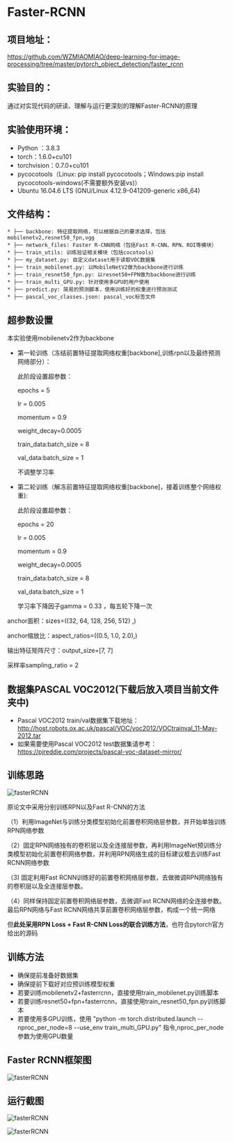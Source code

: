# Faster-RCNN

## 项目地址：

https://github.com/WZMIAOMIAO/deep-learning-for-image-processing/tree/master/pytorch_object_detection/faster_rcnn

## 实验目的：

通过对实现代码的研读、理解与运行更深刻的理解Faster-RCNN的原理



## 实验使用环境：

* Python ：3.8.3
* torch：1.6.0+cu101        
* torchvision：0.7.0+cu101
* pycocotools（Linux: pip install pycocotools；Windows:pip install pycocotools-windows(不需要额外安装vs)）
* Ubuntu 16.04.6 LTS (GNU/Linux 4.12.9-041209-generic x86_64)

## 文件结构：

```
* ├── backbone: 特征提取网络，可以根据自己的要求选择，包括mobilenetv2,resnet50_fpn,vgg
* ├── network_files: Faster R-CNN网络（包括Fast R-CNN、RPN、ROI等模块）
* ├── train_utils: 训练验证相关模块（包括cocotools）
* ├── my_dataset.py: 自定义dataset用于读取VOC数据集
* ├── train_mobilenet.py: 以MobileNetV2做为backbone进行训练
* ├── train_resnet50_fpn.py: 以resnet50+FPN做为backbone进行训练
* ├── train_multi_GPU.py: 针对使用多GPU的用户使用
* ├── predict.py: 简易的预测脚本，使用训练好的权重进行预测测试
* ├── pascal_voc_classes.json: pascal_voc标签文件
```

## 超参数设置

本实验使用mobilenetv2作为backbone



* 第一轮训练（冻结前置特征提取网络权重[backbone],训练rpn以及最终预测网络部分）：

  此阶段设置超参数：

  epochs = 5

  lr = 0.005

  momentum = 0.9

  weight_decay=0.0005

  train_data:batch_size = 8

  val_data:batch_size = 1

  不调整学习率

* 第二轮训练（解冻前置特征提取网络权重[backbone]，接着训练整个网络权重):

  此阶段设置超参数：

  epochs = 20

  lr = 0.005

  momentum = 0.9

  weight_decay=0.0005

  train_data:batch_size = 8

  val_data:batch_size = 1

  学习率下降因子gamma = 0.33 ，每五轮下降一次

anchor面积：sizes=((32, 64, 128, 256, 512) ,)

anchor缩放比：aspect_ratios=((0.5, 1.0, 2.0),)

输出特征矩阵尺寸：output_size=[7, 7]

采样率sampling_ratio = 2

## 数据集PASCAL VOC2012(下载后放入项目当前文件夹中)

- Pascal VOC2012 train/val数据集下载地址：http://host.robots.ox.ac.uk/pascal/VOC/voc2012/VOCtrainval_11-May-2012.tar
- 如果需要使用Pascal VOC2012 test数据集请参考：https://pjreddie.com/projects/pascal-voc-dataset-mirror/

## 训练思路

![fasterRCNN](img\1.jpg)



原论文中采用分别训练RPN以及Fast R-CNN的方法

（1）利用ImageNet与训练分类模型初始化前置卷积网络层参数，并开始单独训练RPN网络参数

（2）固定RPN网络独有的卷积层以及全连接层参数，再利用ImageNet预训练分类模型初始化前置卷积网络参数，并利用RPN网络生成的目标建议框去训练Fast RCNN网络参数

（3)  固定利用Fast RCNN训练好的前置卷积网络层参数，去做微调RPN网络独有的卷积层以及全连接层参数。

（4）同样保持固定前置卷积网络层参数，去微调Fast RCNN网络的全连接参数。最后RPN网络与Fast RCNN网络共享前置卷积网络层参数，构成一个统一网络



但**此处采用RPN Loss + Fast R-CNN Loss的联合训练方法**，也符合pytorch官方给出的源码

## 训练方法

* 确保提前准备好数据集
* 确保提前下载好对应预训练模型权重
* 若要训练mobilenetv2+fasterrcnn，直接使用train_mobilenet.py训练脚本
* 若要训练resnet50+fpn+fasterrcnn，直接使用train_resnet50_fpn.py训练脚本
* 若要使用多GPU训练，使用 "python -m torch.distributed.launch --nproc_per_node=8 --use_env train_multi_GPU.py" 指令,nproc_per_node参数为使用GPU数量

## Faster RCNN框架图

![fasterRCNN](img\fasterRCNN.png)



## 运行截图

![fasterRCNN](img\loss_and_lr.png)

![fasterRCNN](img\mAP.png)

